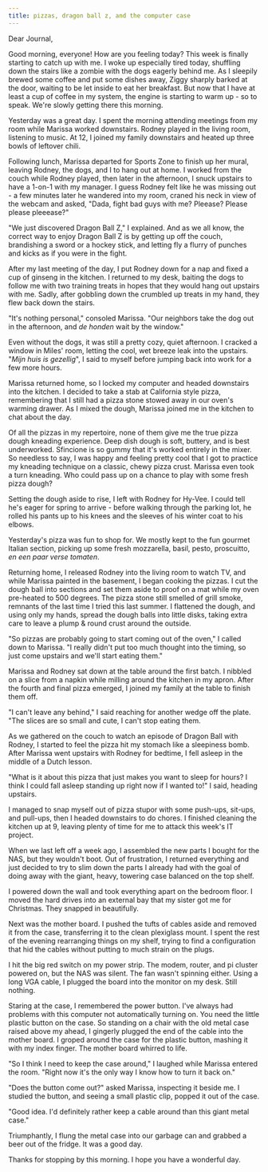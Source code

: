 ```yaml
---
title: pizzas, dragon ball z, and the computer case
---
```


Dear Journal,

Good morning, everyone! How are you feeling today? This week is finally
starting to catch up with me. I woke up especially tired today,
shuffling down the stairs like a zombie with the dogs eagerly behind me.
As I sleepily brewed some coffee and put some dishes away, Ziggy sharply
barked at the door, waiting to be let inside to eat her breakfast. But
now that I have at least a cup of coffee in my system, the engine is
starting to warm up - so to speak. We're slowly getting there this
morning.

Yesterday was a great day. I spent the morning attending meetings from
my room while Marissa worked downstairs. Rodney played in the living
room, listening to music. At 12, I joined my family downstairs and
heated up three bowls of leftover chili.

Following lunch, Marissa departed for Sports Zone to finish up her
mural, leaving Rodney, the dogs, and I to hang out at home. I worked
from the couch while Rodney played, then later in the afternoon, I snuck
upstairs to have a 1-on-1 with my manager. I guess Rodney felt like he
was missing out - a few minutes later he wandered into my room, craned
his neck in view of the webcam and asked, "Dada, fight bad guys with me?
Pleease? Please please pleeease?"

"We just discovered Dragon Ball Z," I explained. And as we all know, the
correct way to enjoy Dragon Ball Z is by getting up off the couch,
brandishing a sword or a hockey stick, and letting fly a flurry of
punches and kicks as if you were in the fight.

After my last meeting of the day, I put Rodney down for a nap and fixed
a cup of ginseng in the kitchen. I returned to my desk, baiting the dogs
to follow me with two training treats in hopes that they would hang out
upstairs with me. Sadly, after gobbling down the crumbled up treats in
my hand, they flew back down the stairs.

"It's nothing personal," consoled Marissa. "Our neighbors take the dog
out in the afternoon, and *de honden* wait by the window."

Even without the dogs, it was still a pretty cozy, quiet afternoon. I
cracked a window in Miles' room, letting the cool, wet breeze leak into
the upstairs. "*Mijn huis is gezellig*", I said to myself before jumping
back into work for a few more hours.

Marissa returned home, so I locked my computer and headed downstairs
into the kitchen. I decided to take a stab at California style pizza,
remembering that I still had a pizza stone stowed away in our oven's
warming drawer. As I mixed the dough, Marissa joined me in the kitchen
to chat about the day.

Of all the pizzas in my repertoire, none of them give me the true pizza
dough kneading experience. Deep dish dough is soft, buttery, and is best
underworked. Sfincione is so gummy that it's worked entirely in the
mixer. So needless to say, I was happy and feeling pretty cool that I
got to practice my kneading technique on a classic, chewy pizza crust.
Marissa even took a turn kneading. Who could pass up on a chance to play
with some fresh pizza dough?

Setting the dough aside to rise, I left with Rodney for Hy-Vee. I could
tell he's eager for spring to arrive - before walking through the
parking lot, he rolled his pants up to his knees and the sleeves of his
winter coat to his elbows.

Yesterday's pizza was fun to shop for. We mostly kept to the fun gourmet
Italian section, picking up some fresh mozzarella, basil, pesto,
proscuitto, *en een paar verse tomaten*.

Returning home, I released Rodney into the living room to watch TV, and
while Marissa painted in the basement, I began cooking the pizzas. I cut
the dough ball into sections and set them aside to proof on a mat while
my oven pre-heated to 500 degrees. The pizza stone still smelled of
grill smoke, remnants of the last time I tried this last summer. I
flattened the dough, and using only my hands, spread the dough balls
into little disks, taking extra care to leave a plump & round crust
around the outside.

"So pizzas are probably going to start coming out of the oven," I called
down to Marissa. "I really didn't put too much thought into the timing,
so just come upstairs and we'll start eating them."

Marissa and Rodney sat down at the table around the first batch. I
nibbled on a slice from a napkin while milling around the kitchen in my
apron. After the fourth and final pizza emerged, I joined my family at
the table to finish them off.

"I can't leave any behind," I said reaching for another wedge off the
plate. "The slices are so small and cute, I can't stop eating them.

As we gathered on the couch to watch an episode of Dragon Ball with
Rodney, I started to feel the pizza hit my stomach like a sleepiness
bomb. After Marissa went upstairs with Rodney for bedtime, I fell asleep
in the middle of a Dutch lesson.

"What is it about this pizza that just makes you want to sleep for
hours? I think I could fall asleep standing up right now if I wanted
to!" I said, heading upstairs.

I managed to snap myself out of pizza stupor with some push-ups,
sit-ups, and pull-ups, then I headed downstairs to do chores. I finished
cleaning the kitchen up at 9, leaving plenty of time for me to attack
this week's IT project.

When we last left off a week ago, I assembled the new parts I bought for
the NAS, but they wouldn't boot. Out of frustration, I returned
everything and just decided to try to slim down the parts I already had
with the goal of doing away with the giant, heavy, towering case
balanced on the top shelf.

I powered down the wall and took everything apart on the bedroom floor.
I moved the hard drives into an external bay that my sister got me for
Christmas. They snapped in beautifully.

Next was the mother board. I pushed the tufts of cables aside and
removed it from the case, transferring it to the clean plexiglass mount.
I spent the rest of the evening rearranging things on my shelf, trying
to find a configuration that hid the cables without putting to much
strain on the plugs.

I hit the big red switch on my power strip. The modem, router, and pi
cluster powered on, but the NAS was silent. The fan wasn't spinning
either. Using a long VGA cable, I plugged the board into the monitor on
my desk. Still nothing.

Staring at the case, I remembered the power button. I've always had
problems with this computer not automatically turning on. You need the
little plastic button on the case. So standing on a chair with the old
metal case raised above my ahead, I gingerly plugged the end of the
cable into the mother board. I groped around the case for the plastic
button, mashing it with my index finger. The mother board whirred to
life.

"So I think I need to keep the case around," I laughed while Marissa
entered the room. "Right now it's the only way I know how to turn it
back on."

"Does the button come out?" asked Marissa, inspecting it beside me. I
studied the button, and seeing a small plastic clip, popped it out of
the case.

"Good idea. I'd definitely rather keep a cable around than this giant
metal case."

Triumphantly, I flung the metal case into our garbage can and grabbed a
beer out of the fridge. It was a good day.

Thanks for stopping by this morning. I hope you have a wonderful day.


